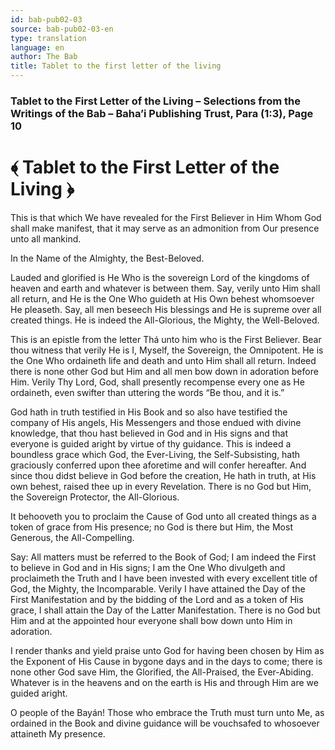 ```yaml
---
id: bab-pub02-03
source: bab-pub02-03-en
type: translation
language: en
author: The Bab
title: Tablet to the first letter of the living
---
```

### Tablet to the First Letter of the Living – Selections from the Writings of the Bab – Baha’i Publishing Trust, Para (1:3), Page 10

# ﴾ Tablet to the First Letter of the Living ﴿

This is that which We have revealed for the First Believer in Him Whom God shall make manifest, that it may serve as an admonition from Our presence unto all mankind.

In the Name of the Almighty, the Best-Beloved.

Lauded and glorified is He Who is the sovereign Lord of the kingdoms of heaven and earth and whatever is between them. Say, verily unto Him shall all return, and He is the One Who guideth at His Own behest whomsoever He pleaseth. Say, all men beseech His blessings and He is supreme over all created things. He is indeed the All-Glorious, the Mighty, the Well-Beloved.

This is an epistle from the letter Thá unto him who is the First Believer. Bear thou witness that verily He is I, Myself, the Sovereign, the Omnipotent. He is the One Who ordaineth life and death and unto Him shall all return. Indeed there is none other God but Him and all men bow down in adoration before Him. Verily Thy Lord, God, shall presently recompense every one as He ordaineth, even swifter than uttering the words “Be thou, and it is.”

God hath in truth testified in His Book and so also have testified the company of His angels, His Messengers and those endued with divine knowledge, that thou hast believed in God and in His signs and that everyone is guided aright by virtue of thy guidance. This is indeed a boundless grace which God, the Ever-Living, the Self-Subsisting, hath graciously conferred upon thee aforetime and will confer hereafter. And since thou didst believe in God before the creation, He hath in truth, at His own behest, raised thee up in every Revelation. There is no God but Him, the Sovereign Protector, the All-Glorious.

It behooveth you to proclaim the Cause of God unto all created things as a token of grace from His presence; no God is there but Him, the Most Generous, the All-Compelling.

Say: All matters must be referred to the Book of God; I am indeed the First to believe in God and in His signs; I am the One Who divulgeth and proclaimeth the Truth and I have been invested with every excellent title of God, the Mighty, the Incomparable. Verily I have attained the Day of the First Manifestation and by the bidding of the Lord and as a token of His grace, I shall attain the Day of the Latter Manifestation. There is no God but Him and at the appointed hour everyone shall bow down unto Him in adoration.

I render thanks and yield praise unto God for having been chosen by Him as the Exponent of His Cause in bygone days and in the days to come; there is none other God save Him, the Glorified, the All-Praised, the Ever-Abiding. Whatever is in the heavens and on the earth is His and through Him are we guided aright.

O people of the Bayán! Those who embrace the Truth must turn unto Me, as ordained in the Book and divine guidance will be vouchsafed to whosoever attaineth My presence.